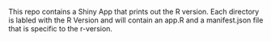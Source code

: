 This repo contains a Shiny App that prints out the R version. Each directory is labled with the R Version and will contain an app.R and a manifest.json file that is specific to the r-version. 
